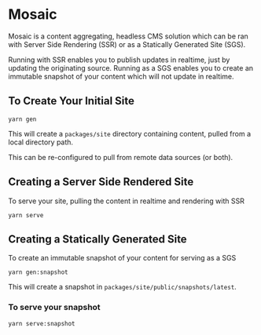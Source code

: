 # Mosaic

Mosaic is a content aggregating, headless CMS solution which can be ran with Server Side Rendering (SSR) or as a Statically Generated Site (SGS).

Running with SSR enables you to publish updates in realtime, just by updating the originating source.
Running as a SGS enables you to create an immutable snapshot of your content which will not update in realtime.

## To Create Your Initial Site

`yarn gen`

This will create a `packages/site` directory containing content, pulled from a local directory path.

This can be re-configured to pull from remote data sources (or both).

## Creating a Server Side Rendered Site

To serve your site, pulling the content in realtime and rendering with SSR

`yarn serve`

## Creating a Statically Generated Site

To create an immutable snapshot of your content for serving as a SGS

`yarn gen:snapshot`

This will create a snapshot in `packages/site/public/snapshots/latest`.

### To serve your snapshot

`yarn serve:snapshot`
